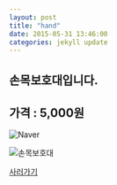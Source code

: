 ```yaml
---
layout: post
title: "hand"
date: 2015-05-31 13:46:00
categories: jekyll update
---
```


손목보호대입니다.
--------------------

## 가격 : 5,000원

![Naver](http://img.naver.net/static/www/u/2013/0731/nmms_224940510.gif)

![손목보호대](https://www.dropbox.com/s/aujmry1vdlan0zj/china.png?dl=0)

[사러가기](http://www.badmintonmarket.co.kr/front/productdetail.php?productcode=052002001003000001)
